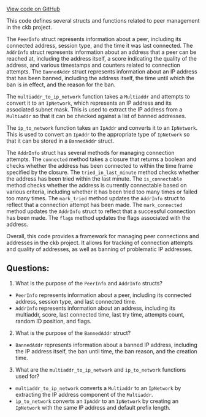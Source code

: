 [View code on GitHub](https://github.com/nervosnetwork/ckb/blob/develop/network/src/peer_store/types.rs)

This code defines several structs and functions related to peer management in the ckb project.

The `PeerInfo` struct represents information about a peer, including its connected address, session type, and the time it was last connected. The `AddrInfo` struct represents information about an address that a peer can be reached at, including the address itself, a score indicating the quality of the address, and various timestamps and counters related to connection attempts. The `BannedAddr` struct represents information about an IP address that has been banned, including the address itself, the time until which the ban is in effect, and the reason for the ban.

The `multiaddr_to_ip_network` function takes a `Multiaddr` and attempts to convert it to an `IpNetwork`, which represents an IP address and its associated subnet mask. This is used to extract the IP address from a `Multiaddr` so that it can be checked against a list of banned addresses.

The `ip_to_network` function takes an `IpAddr` and converts it to an `IpNetwork`. This is used to convert an `IpAddr` to the appropriate type of `IpNetwork` so that it can be stored in a `BannedAddr` struct.

The `AddrInfo` struct has several methods for managing connection attempts. The `connected` method takes a closure that returns a boolean and checks whether the address has been connected to within the time frame specified by the closure. The `tried_in_last_minute` method checks whether the address has been tried within the last minute. The `is_connectable` method checks whether the address is currently connectable based on various criteria, including whether it has been tried too many times or failed too many times. The `mark_tried` method updates the `AddrInfo` struct to reflect that a connection attempt has been made. The `mark_connected` method updates the `AddrInfo` struct to reflect that a successful connection has been made. The `flags` method updates the flags associated with the address.

Overall, this code provides a framework for managing peer connections and addresses in the ckb project. It allows for tracking of connection attempts and quality of addresses, as well as banning of problematic IP addresses.
## Questions:
 1. What is the purpose of the `PeerInfo` and `AddrInfo` structs?
- `PeerInfo` represents information about a peer, including its connected address, session type, and last connected time.
- `AddrInfo` represents information about an address, including its multiaddr, score, last connected time, last try time, attempts count, random ID position, and flags.

2. What is the purpose of the `BannedAddr` struct?
- `BannedAddr` represents information about a banned IP address, including the IP address itself, the ban until time, the ban reason, and the creation time.

3. What are the `multiaddr_to_ip_network` and `ip_to_network` functions used for?
- `multiaddr_to_ip_network` converts a `Multiaddr` to an `IpNetwork` by extracting the IP address component of the `Multiaddr`.
- `ip_to_network` converts an `IpAddr` to an `IpNetwork` by creating an `IpNetwork` with the same IP address and default prefix length.
